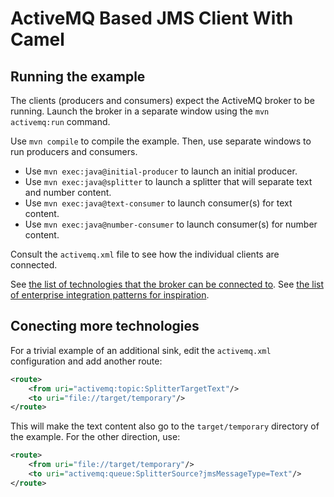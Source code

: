 # ActiveMQ Based JMS Client With Camel

## Running the example

The clients (producers and consumers) expect the ActiveMQ broker to be running.
Launch the broker in a separate window using the `mvn activemq:run` command.

Use `mvn compile` to compile the example.
Then, use separate windows to run producers and consumers.

- Use `mvn exec:java@initial-producer` to launch an initial producer.
- Use `mvn exec:java@splitter` to launch a splitter that will separate text and number content.
- Use `mvn exec:java@text-consumer` to launch consumer(s) for text content.
- Use `mvn exec:java@number-consumer` to launch consumer(s) for number content.

Consult the `activemq.xml` file to see how the individual clients are connected.

See [the list of technologies that the broker can be connected to](https://camel.apache.org/components/latest/index.html).
See [the list of enterprise integration patterns for inspiration](https://camel.apache.org/components/latest/eips/enterprise-integration-patterns.html).

## Conecting more technologies

For a trivial example of an additional sink, edit the `activemq.xml` configuration and add another route:

```xml
<route>
    <from uri="activemq:topic:SplitterTargetText"/>
    <to uri="file://target/temporary"/>
</route>
```

This will make the text content also go to the `target/temporary` directory of the example. For the other direction, use:

```xml
<route>
    <from uri="file://target/temporary"/>
    <to uri="activemq:queue:SplitterSource?jmsMessageType=Text"/>
</route>
```
